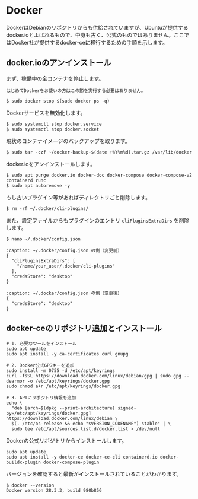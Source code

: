 # Docker

DockerはDebianのリポジトリからも供給されていますが、Ubuntuが提供するdocker.ioとよばれるもので、中身も古く、公式のものではありません。ここではDocker社が提供するdocker-ceに移行するための手順を示します。

## docker.ioのアンインストール

まず、稼働中の全コンテナを停止します。

```{note}
はじめてDockerをお使いの方はこの節を実行する必要はありません。
```

```{code} bash
$ sudo docker stop $(sudo docker ps -q)
```

Dockerサービスを無効化します。

```{code} bash
$ sudo systemctl stop docker.service
$ sudo systemctl stop docker.socket
```

現状のコンテナイメージのバックアップを取ります。

```{code} bash
$ sudo tar -czf ~/docker-backup-$(date +%Y%m%d).tar.gz /var/lib/docker
```

docker.ioをアンインストールします。

```{code} bash
$ sudo apt purge docker.io docker-doc docker-compose docker-compose-v2 containerd runc
$ sudo apt autoremove -y
```

もし古いプラグイン等があればディレクトリごと削除します。

```{code} bash
$ rm -rf ~/.docker/cli-plugins/
```

また、設定ファイルからもプラグインのエントリ `cliPluginsExtraDirs` を削除します。

```{code} bash
$ nano ~/.docker/config.json
```

```{code-block} json
:caption: ~/.docker/config.json の例（変更前）
{
  "cliPluginsExtraDirs": [
    "/home/your_user/.docker/cli-plugins"
  ],
  "credsStore": "desktop"
}
```

```{code-block} json
:caption: ~/.docker/config.json の例（変更後）
{
  "credsStore": "desktop"
}
```

## docker-ceのリポジトリ追加とインストール

```{code} bash
# 1. 必要なツールをインストール
sudo apt update
sudo apt install -y ca-certificates curl gnupg

# 2. Docker公式GPGキーを追加
sudo install -m 0755 -d /etc/apt/keyrings
curl -fsSL https://download.docker.com/linux/debian/gpg | sudo gpg --dearmor -o /etc/apt/keyrings/docker.gpg
sudo chmod a+r /etc/apt/keyrings/docker.gpg

# 3. APTにリポジトリ情報を追加
echo \
  "deb [arch=$(dpkg --print-architecture) signed-by=/etc/apt/keyrings/docker.gpg] https://download.docker.com/linux/debian \
  $(. /etc/os-release && echo "$VERSION_CODENAME") stable" | \
  sudo tee /etc/apt/sources.list.d/docker.list > /dev/null
```

Dockerの公式リポジトリからインストールします。


```{code}
sudo apt update
sudo apt install -y docker-ce docker-ce-cli containerd.io docker-buildx-plugin docker-compose-plugin
```

バージョンを確認すると最新がインストールされていることがわかります。

```{code} bash
$ docker --version
Docker version 28.3.3, build 980b856
```